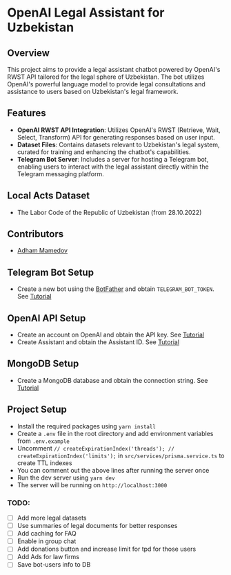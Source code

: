 # OpenAI Legal Assistant for Uzbekistan

## Overview

This project aims to provide a legal assistant chatbot powered by OpenAI's RWST API tailored for the legal sphere of Uzbekistan. The bot utilizes OpenAI's powerful language model to provide legal consultations and assistance to users based on Uzbekistan's legal framework.

## Features

- **OpenAI RWST API Integration**: Utilizes OpenAI's RWST (Retrieve, Wait, Select, Transform) API for generating responses based on user input.
- **Dataset Files**: Contains datasets relevant to Uzbekistan's legal system, curated for training and enhancing the chatbot's capabilities.
- **Telegram Bot Server**: Includes a server for hosting a Telegram bot, enabling users to interact with the legal assistant directly within the Telegram messaging platform.

## Local Acts Dataset

- The Labor Code of the Republic of Uzbekistan (from 28.10.2022)

## Contributors
- [Adham Mamedov](https://github.com/Adham-Mamedov)

## Telegram Bot Setup
- Create a new bot using the [BotFather](https://t.me/botfather) and obtain `TELEGRAM_BOT_TOKEN`. See [Tutorial](https://core.telegram.org/bots#how-do-i-create-a-bot)

## OpenAI API Setup
- Create an account on OpenAI and obtain the API key. See [Tutorial](https://platform.openai.com/docs/quickstart?context=node)
- Create Assistant and obtain the Assistant ID. See [Tutorial](https://platform.openai.com/docs/assistants/overview/step-1-create-an-assistant)

## MongoDB Setup
- Create a MongoDB database and obtain the connection string. See [Tutorial](https://www.mongodb.com/docs/guides/atlas/connection-string/)

## Project Setup
- Install the required packages using `yarn install`
- Create a `.env` file in the root directory and add environment variables from `.env.example`
- Uncomment `// createExpirationIndex('threads'); // createExpirationIndex('limits');` in `src/services/prisma.service.ts` to create TTL indexes
- You can comment out the above lines after running the server once
- Run the dev server using `yarn dev`
- The server will be running on `http://localhost:3000`


### TODO:
- [ ] Add more legal datasets
- [ ] Use summaries of legal documents for better responses
- [ ] Add caching for FAQ
- [ ] Enable in group chat
- [ ] Add donations button and increase limit for tpd for those users
- [ ] Add Ads for law firms
- [ ] Save bot-users info to DB

